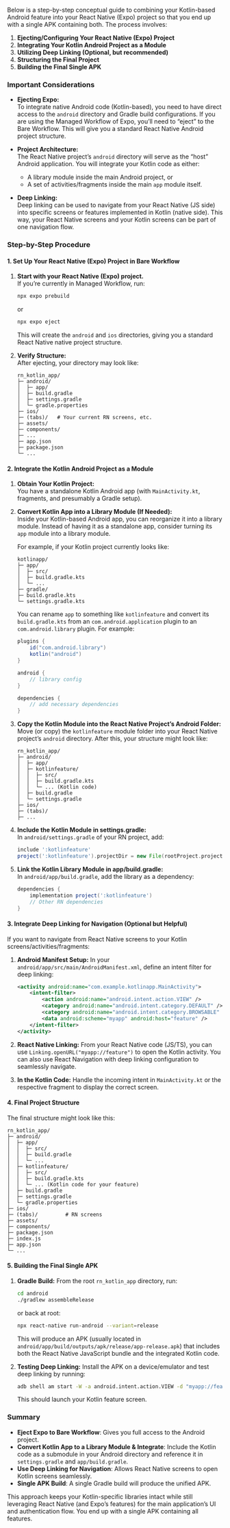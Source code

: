 Below is a step-by-step conceptual guide to combining your Kotlin-based Android feature into your React Native (Expo) project so that you end up with a single APK containing both. The process involves:

1. **Ejecting/Configuring Your React Native (Expo) Project**  
2. **Integrating Your Kotlin Android Project as a Module**  
3. **Utilizing Deep Linking (Optional, but recommended)**  
4. **Structuring the Final Project**  
5. **Building the Final Single APK**

### Important Considerations

- **Ejecting Expo:**  
  To integrate native Android code (Kotlin-based), you need to have direct access to the `android` directory and Gradle build configurations. If you are using the Managed Workflow of Expo, you’ll need to “eject” to the Bare Workflow. This will give you a standard React Native Android project structure.
  
- **Project Architecture:**  
  The React Native project’s `android` directory will serve as the “host” Android application. You will integrate your Kotlin code as either:
  - A library module inside the main Android project, or
  - A set of activities/fragments inside the main `app` module itself.

- **Deep Linking:**  
  Deep linking can be used to navigate from your React Native (JS side) into specific screens or features implemented in Kotlin (native side). This way, your React Native screens and your Kotlin screens can be part of one navigation flow.

### Step-by-Step Procedure

#### 1. Set Up Your React Native (Expo) Project in Bare Workflow

1. **Start with your React Native (Expo) project.**  
   If you’re currently in Managed Workflow, run:
   ```bash
   npx expo prebuild
   ```
   or
   ```bash
   npx expo eject
   ```
   This will create the `android` and `ios` directories, giving you a standard React Native native project structure.

2. **Verify Structure:**  
   After ejecting, your directory may look like:
   ```
   rn_kotlin_app/
   ├─ android/
   │  ├─ app/
   │  ├─ build.gradle
   │  ├─ settings.gradle
   │  └─ gradle.properties
   ├─ ios/
   ├─ (tabs)/   # Your current RN screens, etc.
   ├─ assets/
   ├─ components/
   ├─ ...
   ├─ app.json
   ├─ package.json
   └─ ...
   ```

#### 2. Integrate the Kotlin Android Project as a Module

1. **Obtain Your Kotlin Project:**  
   You have a standalone Kotlin Android app (with `MainActivity.kt`, fragments, and presumably a Gradle setup).

2. **Convert Kotlin App into a Library Module (If Needed):**  
   Inside your Kotlin-based Android app, you can reorganize it into a library module. Instead of having it as a standalone app, consider turning its `app` module into a library module.  
   
   For example, if your Kotlin project currently looks like:
   ```
   kotlinapp/
   ├─ app/
   │  ├─ src/
   │  ├─ build.gradle.kts
   │  └─ ...
   ├─ gradle/
   ├─ build.gradle.kts
   └─ settings.gradle.kts
   ```

   You can rename `app` to something like `kotlinfeature` and convert its `build.gradle.kts` from an `com.android.application` plugin to an `com.android.library` plugin. For example:
   ```gradle
   plugins {
       id("com.android.library")
       kotlin("android")
   }

   android {
       // library config
   }

   dependencies {
       // add necessary dependencies
   }
   ```

3. **Copy the Kotlin Module into the React Native Project’s Android Folder:**  
   Move (or copy) the `kotlinfeature` module folder into your React Native project’s `android` directory. After this, your structure might look like:
   ```
   rn_kotlin_app/
   ├─ android/
   │  ├─ app/
   │  ├─ kotlinfeature/
   │  │  ├─ src/
   │  │  ├─ build.gradle.kts
   │  │  └─ ... (Kotlin code)
   │  ├─ build.gradle
   │  └─ settings.gradle
   ├─ ios/
   ├─ (tabs)/
   ├─ ...
   ```

4. **Include the Kotlin Module in settings.gradle:**  
   In `android/settings.gradle` of your RN project, add:
   ```gradle
   include ':kotlinfeature'
   project(':kotlinfeature').projectDir = new File(rootProject.projectDir, "kotlinfeature")
   ```

5. **Link the Kotlin Library Module in app/build.gradle:**  
   In `android/app/build.gradle`, add the library as a dependency:
   ```gradle
   dependencies {
       implementation project(':kotlinfeature')
       // Other RN dependencies
   }
   ```

#### 3. Integrate Deep Linking for Navigation (Optional but Helpful)

If you want to navigate from React Native screens to your Kotlin screens/activities/fragments:

1. **Android Manifest Setup:**
   In your `android/app/src/main/AndroidManifest.xml`, define an intent filter for deep linking:
   ```xml
   <activity android:name="com.example.kotlinapp.MainActivity">
       <intent-filter>
           <action android:name="android.intent.action.VIEW" />
           <category android:name="android.intent.category.DEFAULT" />
           <category android:name="android.intent.category.BROWSABLE" />
           <data android:scheme="myapp" android:host="feature" />
       </intent-filter>
   </activity>
   ```

2. **React Native Linking:**
   From your React Native code (JS/TS), you can use `Linking.openURL("myapp://feature")` to open the Kotlin activity. You can also use React Navigation with deep linking configuration to seamlessly navigate.

3. **In the Kotlin Code:**
   Handle the incoming intent in `MainActivity.kt` or the respective fragment to display the correct screen.

#### 4. Final Project Structure

The final structure might look like this:

```
rn_kotlin_app/
├─ android/
│  ├─ app/
│  │  ├─ src/
│  │  ├─ build.gradle
│  │  └─ ...
│  ├─ kotlinfeature/
│  │  ├─ src/
│  │  ├─ build.gradle.kts
│  │  └─ ... (Kotlin code for your feature)
│  ├─ build.gradle
│  ├─ settings.gradle
│  └─ gradle.properties
├─ ios/
├─ (tabs)/         # RN screens
├─ assets/
├─ components/
├─ package.json
├─ index.js
├─ app.json
└─ ...
```

#### 5. Building the Final Single APK

1. **Gradle Build:**
   From the root `rn_kotlin_app` directory, run:
   ```bash
   cd android
   ./gradlew assembleRelease
   ```
   or back at root:
   ```bash
   npx react-native run-android --variant=release
   ```
   
   This will produce an APK (usually located in `android/app/build/outputs/apk/release/app-release.apk`) that includes both the React Native JavaScript bundle and the integrated Kotlin code.

2. **Testing Deep Linking:**
   Install the APK on a device/emulator and test deep linking by running:
   ```bash
   adb shell am start -W -a android.intent.action.VIEW -d "myapp://feature" com.yourcompany.rn_kotlin_app
   ```
   This should launch your Kotlin feature screen.

### Summary

- **Eject Expo to Bare Workflow**: Gives you full access to the Android project.
- **Convert Kotlin App to a Library Module & Integrate**: Include the Kotlin code as a submodule in your Android directory and reference it in `settings.gradle` and `app/build.gradle`.
- **Use Deep Linking for Navigation**: Allows React Native screens to open Kotlin screens seamlessly.
- **Single APK Build**: A single Gradle build will produce the unified APK.

This approach keeps your Kotlin-specific libraries intact while still leveraging React Native (and Expo’s features) for the main application’s UI and authentication flow. You end up with a single APK containing all features.